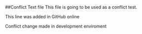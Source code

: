 ##Conflict Text file
This file is going to be used as a conflict test.

This line was added in GitHub online

Conflict change made in development enviroment
